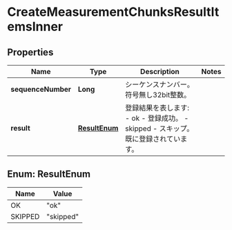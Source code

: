 

# CreateMeasurementChunksResultItemsInner


## Properties

| Name | Type | Description | Notes |
|------------ | ------------- | ------------- | -------------|
|**sequenceNumber** | **Long** | シーケンスナンバー。符号無し32bit整数。 |  |
|**result** | [**ResultEnum**](#ResultEnum) | 登録結果を表します:   - ok     - 登録成功。   - skipped     - スキップ。既に登録されています。 |  |



## Enum: ResultEnum

| Name | Value |
|---- | -----|
| OK | &quot;ok&quot; |
| SKIPPED | &quot;skipped&quot; |



